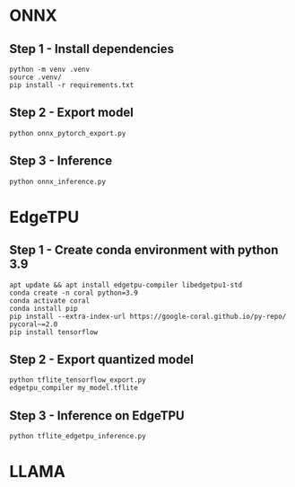 # ONNX

## Step 1 - Install dependencies

```
python -m venv .venv
source .venv/
pip install -r requirements.txt
```

## Step 2 - Export model

`python onnx_pytorch_export.py`

## Step 3 - Inference

`python onnx_inference.py`

# EdgeTPU

## Step 1 - Create conda environment with python 3.9

```
apt update && apt install edgetpu-compiler libedgetpu1-std
conda create -n coral python=3.9
conda activate coral
conda install pip
pip install --extra-index-url https://google-coral.github.io/py-repo/ pycoral~=2.0
pip install tensorflow
```

## Step 2 - Export quantized model

```
python tflite_tensorflow_export.py
edgetpu_compiler my_model.tflite
```

## Step 3 - Inference on EdgeTPU

`python tflite_edgetpu_inference.py`

# LLAMA